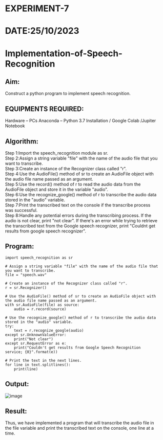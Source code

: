 # EXPERIMENT-7
# DATE:25/10/2023
# Implementation-of-Speech-Recognition

## Aim:
 Construct a python program to implement speech recognition.
## EQUIPMENTS REQUIRED:
Hardware – PCs
Anaconda – Python 3.7 Installation / Google Colab /Jupiter Notebook
## Algorithm:
Step 1:Import the speech_recognition module as sr.<br>
Step 2:Assign a string variable "file" with the name of the audio file that you want to transcribe.<br>
Step 3:Create an instance of the Recognizer class called "r".<br>
Step 4:Use the AudioFile() method of sr to create an AudioFile object with the audio file name passed as an argument.<br>
Step 5:Use the record() method of r to read the audio data from the AudioFile object and store it in the variable "audio".<br>
Step 6:Use the recognize_google() method of r to transcribe the audio data stored in the "audio" variable.<br>
Step 7:Print the transcribed text on the console if the transcribe process was successful.<br>
Step 8:Handle any potential errors during the transcribing process. If the audio is not clear, print "not clear". If there's an error while trying to retrieve the transcribed text from the Google speech recognizer, print "Couldnt get results from google speech recognizer".<br>

## Program:
```
import speech_recognition as sr

# Assign a string variable "file" with the name of the audio file that you want to transcribe.
file = "speech.wav"

# Create an instance of the Recognizer class called "r".
r = sr.Recognizer()

# Use the AudioFile() method of sr to create an AudioFile object with the audio file name passed as an argument.
with sr.AudioFile(file) as source:
    audio = r.record(source)

# Use the recognize_google() method of r to transcribe the audio data stored in the "audio" variable.
try:
    text = r.recognize_google(audio)
except sr.UnknownValueError:
    print("Not clear")
except sr.RequestError as e:
    print("Couldn't get results from Google Speech Recognition service; {0}".format(e))

# Print the text in the next lines.
for line in text.splitlines():
    print(line)
```

## Output:
![image](https://github.com/VarshaAjith1110/Experiment-5--Implementation-of-Speech-Recognition/assets/94222288/02a3562a-cc51-4f19-8e50-db5ab999fc41)

## Result:
Thus, we have implemented a program that will transcribe the audio file in the file variable and print the transcribed text on the console, one line at a time.
